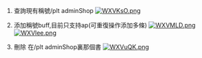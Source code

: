 1. 查詢現有稱號/plt adminShop
   [![WXVKsO.png](https://z3.ax1x.com/2021/07/30/WXVKsO.png)](https://imgtu.com/i/WXVKsO)

2. 添加稱號buff,目前只支持ap(可重復操作添加多條)
   [![WXVMLD.png](https://z3.ax1x.com/2021/07/30/WXVMLD.png)](https://imgtu.com/i/WXVMLD)
   [![WXVlee.png](https://z3.ax1x.com/2021/07/30/WXVlee.png)](https://imgtu.com/i/WXVlee)

3. 刪除 在/plt adminShop裏那個書
   [![WXVuQK.png](https://z3.ax1x.com/2021/07/30/WXVuQK.png)](https://imgtu.com/i/WXVuQK)